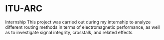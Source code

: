 # ITU-ARC
Internship
This project was carried out during my internship to analyze different routing methods in terms of electromagnetic performance, as well as to investigate signal integrity, crosstalk, and related effects.
